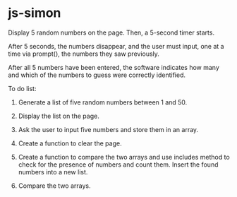 # js-simon

Display 5 random numbers on the page. Then, a 5-second timer starts.

After 5 seconds, the numbers disappear, and the user must input, one at a time via prompt(), the numbers they saw previously. 

After all 5 numbers have been entered, the software indicates how many and which of the numbers to guess were correctly identified.

To do list:

  1. Generate a list of five random numbers between 1 and 50.

  2.  Display the list on the page.

  3.  Ask the user to input five numbers and store them in an array.

  4.  Create a function to clear the page.

  5.  Create a function to compare the two arrays and use includes method to check for the presence of numbers and count them. Insert the found numbers into a new list.

  6.  Compare the two arrays.